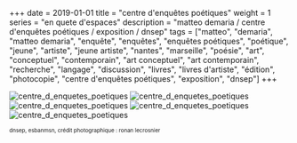 +++
date = 2019-01-01
title = "centre d'enquêtes poétiques"
weight = 1
series = "en quete d'espaces"
description = "matteo demaria / centre d'enquêtes poétiques / exposition / dnsep"
tags = ["matteo", "demaria", "matteo demaria", "enquête", "enquêtes", "enquêtes poétiques", "poétique", "jeune", "artiste", "jeune artiste", "nantes", "marseille", "poésie", "art", "conceptuel", "contemporain", "art conceptuel", "art contemporain", "recherche", "langage", "discussion", "livres", "livres d'artiste", "édition", "photocopie", "centre d'enquêtes poétiques", "exposition", "dnsep"]
+++

![centre_d_enquetes_poetiques](/images/centre_d_enquetes_poetiques/centre_d_enquetes_poetiques_1.gif)
![centre_d_enquetes_poetiques](/images/centre_d_enquetes_poetiques/centre_d_enquetes_poetiques_2.gif)
![centre_d_enquetes_poetiques](/images/centre_d_enquetes_poetiques/centre_d_enquetes_poetiques_3.gif)
![centre_d_enquetes_poetiques](/images/centre_d_enquetes_poetiques/centre_d_enquetes_poetiques_4.gif)
![centre_d_enquetes_poetiques](/images/centre_d_enquetes_poetiques/centre_d_enquetes_poetiques_5.gif)

<sup><sup>dnsep, esbanmsn, crédit photographique : ronan lecrosnier</sup></sup>

